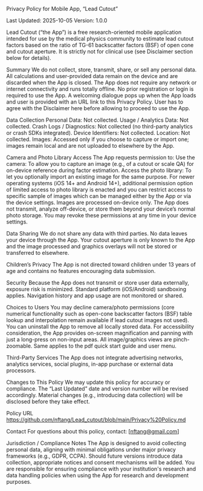 Privacy Policy for Mobile App, “Lead Cutout”

Last Updated: 2025-10-05
Version: 1.0.0

Lead Cutout (“the App”) is a free research-oriented mobile application intended for use by the medical physics community to estimate lead cutout factors based on the ratio of TG-61 backscatter factors (BSF) of open cone and cutout aperture. It is strictly not for clinical use (see Disclaimer section below for details).

Summary
We do not collect, store, transmit, share, or sell any personal data. All calculations and user-provided data remain on the device and are discarded when the App is closed. The App does not require any network or internet connectivity and runs totally offline. No prior registration or login is required to use the App. A welcoming dialogue pops up when the App loads and user is provided with an URL link to this Privacy Policy. User has to agree with the Disclaimer here before allowing to proceed to use the App.

Data Collection
Personal Data: Not collected.
Usage / Analytics Data: Not collected.
Crash Logs / Diagnostics: Not collected (no third-party analytics or crash SDKs integrated).
Device Identifiers: Not collected.
Location: Not collected.
Images: Accessed only if you choose to capture or import one; images remain local and are not uploaded to elsewhere by the App.

Camera and Photo Library Access
The App requests permission to:
Use the camera: To allow you to capture an image (e.g., of a cutout or scale QA) for on-device reference during factor estimation.
Access the photo library: To let you optionally import an existing image for the same purpose. For newer operating systems (iOS 14+ and Android 14+), additional permission option of limited access to photo library is enacted and you can restrict access to specific sample of images which can be managed either by the App or via the device settings. Images are processed on-device only. The App does not transmit, analyze off-device, or store them beyond your device’s normal photo storage. You may revoke these permissions at any time in your device settings.

Data Sharing
We do not share any data with third parties. No data leaves your device through the App. Your cutout aperture is only known to the App and the image processed and graphics overlays will not be stored or transferred to elsewhere.


Children’s Privacy
The App is not directed toward children under 13 years of age and contains no features encouraging data submission.

Security
Because the App does not transmit or store user data externally, exposure risk is minimized. Standard platform (iOS/Android) sandboxing applies. Navigation history and app usage are not monitored or shared.

Choices to Users
You may decline camera/photo permissions (core numerical functionality such as open-cone backscatter factors (BSF) table lookup and interpolation remain available if lead cutout images not used). You can uninstall the App to remove all locally stored data.
For accessibility consideration, the App provides on-screen magnification and panning with just a long-press on non-input areas. All image/graphics views are pinch-zoomable. Same applies to the pdf quick start guide and user menu.

Third-Party Services
The App does not integrate advertising networks, analytics services, social plugins, in-app purchase or external data processors.

Changes to This Policy
We may update this policy for accuracy or compliance. The “Last Updated” date and version number will be revised accordingly. Material changes (e.g., introducing data collection) will be disclosed before they take effect.

Policy URL
https://github.com/nftang/Lead_cutout/blob/main/Privacy%20Policy.md

Contact
For questions about this policy, contact: [nftang@gmail.com]

Jurisdiction / Compliance Notes
The App is designed to avoid collecting personal data, aligning with minimal obligations under major privacy frameworks (e.g., GDPR, CCPA). Should future versions introduce data collection, appropriate notices and consent mechanisms will be added.
You are responsible for ensuring compliance with your institution's research and data handling policies when using the App for research and development purposes.


